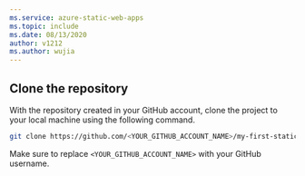 ```yaml
---
ms.service: azure-static-web-apps
ms.topic: include
ms.date: 08/13/2020
author: v1212
ms.author: wujia
---
```


## Clone the repository

With the repository created in your GitHub account, clone the project to your local machine using the following command.

```bash
git clone https://github.com/<YOUR_GITHUB_ACCOUNT_NAME>/my-first-static-web-app.git
```

Make sure to replace `<YOUR_GITHUB_ACCOUNT_NAME>` with your GitHub username.
